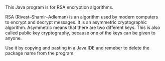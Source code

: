 This Java program is for RSA encryption algorithms.

RSA (Rivest–Shamir–Adleman) is an algorithm used by modern computers to encrypt and decrypt messages. 
It is an asymmetric cryptographic algorithm. Asymmetric means that there are two different keys. 
This is also called public key cryptography, because one of the keys can be given to anyone.

Use it by copying and pasting in a Java IDE and remeber to delete the package name from the program. 
